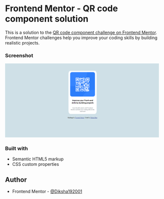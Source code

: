 # Frontend Mentor - QR code component solution

This is a solution to the [QR code component challenge on Frontend Mentor](https://www.frontendmentor.io/challenges/qr-code-component-iux_sIO_H). Frontend Mentor challenges help you improve your coding skills by building realistic projects. 


### Screenshot

![Desktop image](image.png)


### Built with

- Semantic HTML5 markup
- CSS custom properties


## Author
- Frontend Mentor - [@Diksha192001](https://www.frontendmentor.io/profile/Diksha192001)

